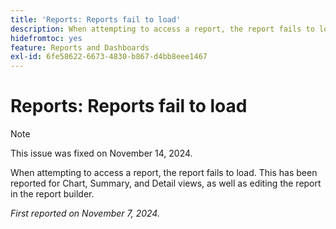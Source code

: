 ```yaml
---
title: 'Reports: Reports fail to load'
description: When attempting to access a report, the report fails to load. This has been reported for Chart, Summary, and Detail views, as well as editing the report in the report builder.
hidefromtoc: yes
feature: Reports and Dashboards
exl-id: 6fe58622-6673-4830-b867-d4bb8eee1467
---
```

# Reports: Reports fail to load

>[!NOTE]
>
>This issue was fixed on November 14, 2024.

When attempting to access a report, the report fails to load. This has been reported for Chart, Summary, and Detail views, as well as editing the report in the report builder.

_First reported on November 7, 2024._
